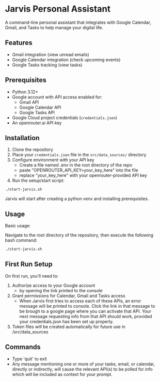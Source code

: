 # Jarvis Personal Assistant

A command-line personal assistant that integrates with Google Calendar, Gmail, and Tasks to help manage your digital life.

## Features

- Gmail integration (view unread emails)
- Google Calendar integration (check upcoming events) 
- Google Tasks tracking (view tasks)

## Prerequisites

- Python 3.12+
- Google account with API access enabled for:
  - Gmail API
  - Google Calendar API
  - Google Tasks API
- Google Cloud project credentials (`credentials.json`)
- An openrouter.ai API key

## Installation

1. Clone the repository
2. Place your `credentials.json` file in the `src/data_sources/` directory
3. Configure environment with your API key
    - Create a file named .env in the root directory of the repo
    - paste "OPENROUTER_API_KEY=your_key_here" into the file
    - replace "your_key_here" with your openrouter-provided API key
4. Run the setup/start script:
```bash
./start-jarvis.sh
```

Jarvis will start after creating a python venv and installing prerequisites. 

## Usage

Basic usage:

Navigate to the root directory of the repository, then execute the following bash command:
```bash
./start-jarvis.sh
```

## First Run Setup

On first run, you'll need to:

1. Authorize access to your Google account
    - by opening the link printed to the console
2. Grant permissions for Calendar, Gmail and Tasks access
    - When Jarvis first tries to access each of these APIs, an error message will be printed to console. Click the link in that message to be brough to a google page where you can activate that API. Your next message requesting info from that API should work, provided your credentials.json has been set up properly.
3. Token files will be created automatically for future use in /src/data_sources

## Commands

- Type 'quit' to exit
- Any message mentioning one or more of your tasks, email, or calendar, directly or indirectly, will cause the relevant API(s) to be polled for info which will be included as context for your prompt.
